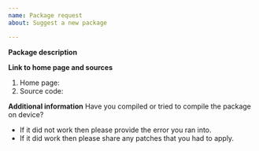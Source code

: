 ```yaml
---
name: Package request
about: Suggest a new package

---
```


<!--
IMPORTANT: we are not accepting issues about Termux
installations running on Android 5.x-6.x.
-->

<!--
Note that requests for packages that can be installed through 
other package managers (like python's pip, ruby's gem, nodejs's 
npm, ..) generally are closed and users are refered to use the 
other package manager.
-->

**Package description**
<!--
Describe what this package do and why it should be
available. Make sure that requested package supports
cross-compilation and can run on AArch64 and ARM.
-->

**Link to home page and sources**
1. Home page:
2. Source code:

**Additional information**
Have you compiled or tried to compile the package on device?
* If it did not work then please provide the error you ran into.
* If it did work then please share any patches that you had to apply.
